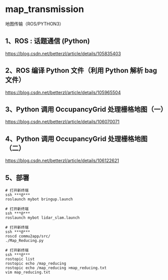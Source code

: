 # map_transmission
地图传输（ROS/PYTHON3）

## 1、ROS : 话题通信 (Python)
https://blog.csdn.net/betterzl/article/details/105835403

## 2、ROS 编译 Python 文件（利用 Python 解析 bag 文件）
https://blog.csdn.net/betterzl/article/details/105965504

## 3、Python 调用 OccupancyGrid 处理栅格地图（一）
https://blog.csdn.net/betterzl/article/details/106070071

## 4、Python 调用 OccupancyGrid 处理栅格地图（二）
https://blog.csdn.net/betterzl/article/details/106122621

## 5、部署

    # 打开新终端
    ssh ***@***
    roslaunch mybot bringup.launch
    
    # 打开新终端
    ssh ***@***
    roslaunch mybot lidar_slam.launch 
    
    # 打开新终端
    ssh ***@***
    roscd commu2app/src/
    ./Map_Reducing.py 
    
    # 打开新终端
    ssh ***@***
    rostopic list
    rostopic echo /map_reducing
    rostopic echo /map_reducing >map_reducing.txt
    vim map_reducing.txt 

